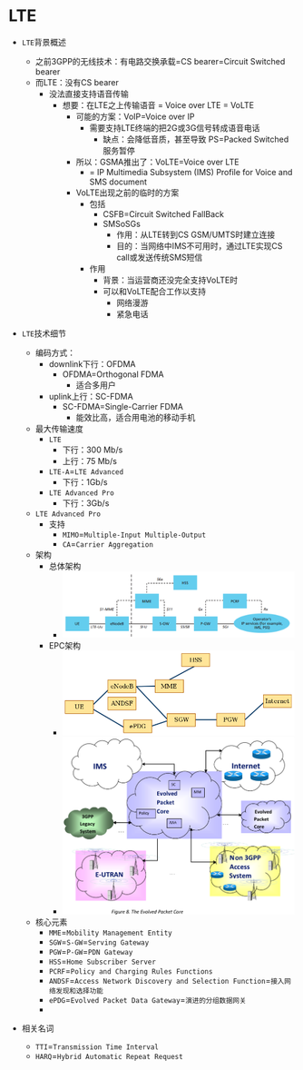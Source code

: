 # LTE

* `LTE`背景概述
  * 之前3GPP的无线技术：有电路交换承载=CS bearer=Circuit Switched bearer
  * 而LTE：没有CS bearer
    * 没法直接支持语音传输
      * 想要：在LTE之上传输语音 = Voice over LTE = VoLTE
        * 可能的方案：VoIP=Voice over IP
          * 需要支持LTE终端的把2G或3G信号转成语音电话
            * 缺点：会降低音质，甚至导致 PS=Packed Switched 服务暂停
        * 所以：GSMA推出了：VoLTE=Voice over LTE
          * = IP Multimedia Subsystem (IMS) Profile for Voice and SMS document
        * VoLTE出现之前的临时的方案
          * 包括
            * CSFB=Circuit Switched FallBack
            * SMSoSGs
              * 作用：从LTE转到CS GSM/UMTS时建立连接
              * 目的：当网络中IMS不可用时，通过LTE实现CS call或发送传统SMS短信
          * 作用
            * 背景：当运营商还没完全支持VoLTE时
            * 可以和VoLTE配合工作以支持
              * 网络漫游
              * 紧急电话
* `LTE`技术细节
  * 编码方式：
    * downlink下行：OFDMA
      * OFDMA=Orthogonal FDMA
        * 适合多用户
    * uplink上行：SC-FDMA
      * SC-FDMA=Single-Carrier FDMA
        * 能效比高，适合用电池的移动手机
  * 最大传输速度
    * `LTE`
      * 下行：300 Mb/s
      * 上行：75 Mb/s
    * `LTE-A`=`LTE Advanced`
      * 下行：1Gb/s
    * `LTE Advanced Pro`
      * 下行：3Gb/s
  * `LTE Advanced Pro`
    * 支持
      * `MIMO`=`Multiple-Input Multiple-Output`
      * `CA`=`Carrier Aggregation`
  * 架构
    * 总体架构
      * ![4g_lte_core_network_arch](../../assets/img/4g_lte_core_network_arch.png)
    * EPC架构
      * ![4g_epc_diagram](../../assets/img/4g_epc_diagram.png)
      * ![4g_epc_ims_arch](../../assets/img/4g_epc_ims_arch.png)
  * 核心元素
    * `MME`=`Mobility Management Entity`
    * `SGW`=`S-GW`=`Serving Gateway`
    * `PGW`=`P-GW`=`PDN Gateway`
    * `HSS`=`Home Subscriber Server`
    * `PCRF`=`Policy and Charging Rules Functions`
    * `ANDSF`=`Access Network Discovery and Selection Function`=`接入网络发现和选择功能`
    * `ePDG`=`Evolved Packet Data Gateway`=`演进的分组数据网关`
    * 

* 相关名词
  * `TTI`=`Transmission Time Interval`
  * `HARQ`=`Hybrid Automatic Repeat Request`
